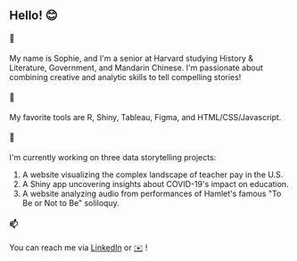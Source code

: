 ## Hello! 😊

#### 📝
My name is Sophie, and I'm a senior at Harvard studying History & Literature, Government, and Mandarin Chinese. I'm passionate about combining creative and analytic skills to tell compelling stories!

#### 🧰 
My favorite tools are R, Shiny, Tableau, Figma, and HTML/CSS/Javascript.

#### 🌱  
I'm currently working on three data storytelling projects: 
1. A website visualizing the complex landscape of teacher pay in the U.S.
2. A Shiny app uncovering insights about COVID-19's impact on education.
3. A website analyzing audio from performances of Hamlet's famous "To Be or Not to Be" soliloquy.

#### 📫  
You can reach me via [LinkedIn](https://www.linkedin.com/in/sophie-bauder/) or [✉️](sophiebauder@college.harvard.edu) !
